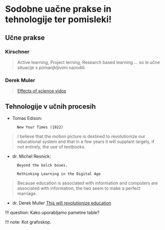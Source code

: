 # Sodobne uačne prakse in tehnologije ter pomisleki!

## Učne prakse

### Kirschner
>Active learning, Project lerning, Research based learning ... so le učne situacije s pomanjkljivimi navodili.

### Derek Muler
>[Effects of science vidos](https://youtu.be/RQaW2bFieo8?t=156 )

### 

## Tehnologije v učnih procesih
- Tomas Edison:

        New Your Times (1922)
>I believe that the motion picture is destined to revolutionize our educational system and that in a few years it will supplant largely, if not entirely, the use of textbooks.

- dr. Michel Resnick:

        Beyond the balck boxes.

        Rethinking Learning in the Digital Age
> Because education is associated with information and computers are associated with information, the two seem to make a perfect marriage.

- dr. Derek Muller
[This will revolutionize education](https://www.youtube.com/watch?v=GEmuEWjHr5c)


!!! question:
    Kako uporabljamo pametne table?

!!! note:
    Kot grafoskop.
